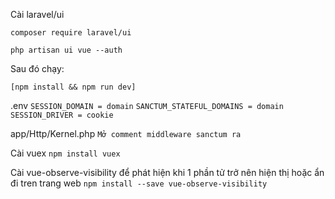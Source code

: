 Cài laravel/ui

`composer require laravel/ui`

`php artisan ui vue --auth`

Sau đó chạy:

`[npm install && npm run dev] `

.env
`SESSION_DOMAIN = domain`
`SANCTUM_STATEFUL_DOMAINS = domain`
`SESSION_DRIVER = cookie`

app/Http/Kernel.php
`Mở comment middleware sanctum ra`

Cài vuex
`npm install vuex`

Cài vue-observe-visibility để phát hiện khi 1 phần tử trở nên hiện thị hoặc ẩn đi tren trang web
`npm install --save vue-observe-visibility`
